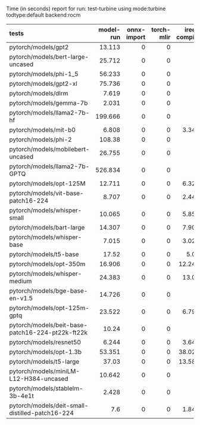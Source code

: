 Time (in seconds) report for run: test-turbine using mode:turbine todtype:default backend:rocm

| tests                                            |   model-run |   onnx-import |   torch-mlir |   iree-compile |   inference |
|:-------------------------------------------------|------------:|--------------:|-------------:|---------------:|------------:|
| pytorch/models/gpt2                              |      13.113 |             0 |            0 |          0     |       0     |
| pytorch/models/bert-large-uncased                |      25.712 |             0 |            0 |          0     |       0     |
| pytorch/models/phi-1_5                           |      56.233 |             0 |            0 |          0     |       0     |
| pytorch/models/gpt2-xl                           |      75.736 |             0 |            0 |          0     |       0     |
| pytorch/models/dlrm                              |       7.619 |             0 |            0 |          0     |       0     |
| pytorch/models/gemma-7b                          |       2.031 |             0 |            0 |          0     |       0     |
| pytorch/models/llama2-7b-hf                      |     199.666 |             0 |            0 |          0     |       0     |
| pytorch/models/mit-b0                            |       6.808 |             0 |            0 |          3.349 |       1.026 |
| pytorch/models/phi-2                             |     108.38  |             0 |            0 |          0     |       0     |
| pytorch/models/mobilebert-uncased                |      26.755 |             0 |            0 |          0     |       0     |
| pytorch/models/llama2-7b-GPTQ                    |     526.834 |             0 |            0 |          0     |       0     |
| pytorch/models/opt-125M                          |      12.711 |             0 |            0 |          6.324 |      10.163 |
| pytorch/models/vit-base-patch16-224              |       8.707 |             0 |            0 |          2.441 |       0     |
| pytorch/models/whisper-small                     |      10.065 |             0 |            0 |          5.853 |      18.915 |
| pytorch/models/bart-large                        |      14.307 |             0 |            0 |          7.903 |      18.174 |
| pytorch/models/whisper-base                      |       7.015 |             0 |            0 |          3.024 |      13.995 |
| pytorch/models/t5-base                           |      17.52  |             0 |            0 |          5.07  |       0     |
| pytorch/models/opt-350m                          |      16.906 |             0 |            0 |         12.241 |      11.503 |
| pytorch/models/whisper-medium                    |      24.383 |             0 |            0 |         13.07  |      19.592 |
| pytorch/models/bge-base-en-v1.5                  |      14.726 |             0 |            0 |          0     |       0     |
| pytorch/models/opt-125m-gptq                     |      23.522 |             0 |            0 |          6.794 |      15.056 |
| pytorch/models/beit-base-patch16-224-pt22k-ft22k |      10.24  |             0 |            0 |          0     |       0     |
| pytorch/models/resnet50                          |       6.244 |             0 |            0 |          3.646 |       1.029 |
| pytorch/models/opt-1.3b                          |      53.351 |             0 |            0 |         38.021 |      17.081 |
| pytorch/models/t5-large                          |      37.03  |             0 |            0 |         13.584 |       0     |
| pytorch/models/miniLM-L12-H384-uncased           |      10.642 |             0 |            0 |          0     |       0     |
| pytorch/models/stablelm-3b-4e1t                  |       2.428 |             0 |            0 |          0     |       0     |
| pytorch/models/deit-small-distilled-patch16-224  |       7.6   |             0 |            0 |          1.849 |       0     |
